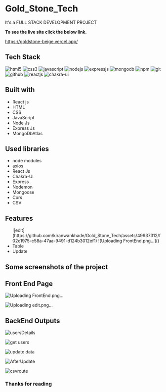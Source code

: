 # Gold_Stone_Tech
It's a FULL STACK DEVELOPMENT PROJECT

**To see the live site click the below link.**

https://goldstone-beige.vercel.app/

## Tech Stack
<p >
    <img src="https://img.shields.io/badge/HTML5-E34F26?style=for-the-badge&logo=html5&logoColor=white" alt="html5" />
    <img src="https://img.shields.io/badge/CSS3-1572B6?style=for-the-badge&logo=css3&logoColor=white" alt="css3" /> 
    <img src="https://img.shields.io/badge/JavaScript-323330?style=for-the-badge&logo=javascript&logoColor=F7DF1E" alt="javascript" />
    <img src="https://img.shields.io/badge/Node.js-339933?style=for-the-badge&logo=nodedotjs&logoColor=white" alt="nodejs" />
    <img src="https://img.shields.io/badge/Express.js-000000?style=for-the-badge&logo=express&logoColor=white" alt="expressjs" />
    <img src="https://img.shields.io/badge/MongoDB-4EA94B?style=for-the-badge&logo=mongodb&logoColor=white" alt="mongodb" />
    <img src="https://img.shields.io/badge/npm-CB3837?style=for-the-badge&logo=npm&logoColor=white" alt="npm" />
    <img src="https://img.shields.io/badge/Git-f44d27?style=for-the-badge&logo=git&logoColor=white" alt="git" />
    <img src="https://img.shields.io/badge/GitHub-100000?style=for-the-badge&logo=github&logoColor=white" alt="github" />
    <img src="https://img.shields.io/badge/React-20232A?style=for-the-badge&logo=react&logoColor=61DAFB" alt="reactjs" />
    <img src="https://img.shields.io/badge/Chakra%20UI-3bc7bd?style=for-the-badge&logo=chakraui&logoColor=white" alt="chakra-ui" />
  
</p>


## Built with
<ul>
  <li>React js</li>
  <li>HTML</li>
  <li>CSS</li>
  <li>JavaScript</li>
  <li>Node Js</li>
   <li>Express Js</li>
  <li>MongoDbAtlas</li>
</ul>

## Used libraries
<ul>
  <li>node modules</li>
  <li>axios</li>
  <li>React Js</li>
  <li>Chakra-UI</li>
   <li>Express</li>
    <li>Nodemon</li>
   <li>Mongoose</li>
  <li>Cors</li>
  <li>CSV</li>
</ul>

## Features
<ul>![edit](https://github.com/kiranwankhade/Gold_Stone_Tech/assets/49937312/f02c1975-c58a-47aa-9491-d124b3012ef1)
![Uploading FrontEnd.png…]()

  <li>Table</li>
  <li>Update</li>
</ul>

## Some screenshots of the project

## Front End Page

![Uploading FrontEnd.png…]()

![Uploading edit.png…]()

## BackEnd Outputs
![usersDetails](https://github.com/kiranwankhade/Gold_Stone_Tech/assets/49937312/0be97a31-c65f-4ff3-a30b-193053b9a55d)

![get users](https://github.com/kiranwankhade/Gold_Stone_Tech/assets/49937312/1450fe5f-80d3-4f3f-8876-0d7b646809dd)

![update data](https://github.com/kiranwankhade/Gold_Stone_Tech/assets/49937312/5d455ecc-f2f1-4f93-881c-6a7c675c391b)


![AfterUpdate](https://github.com/kiranwankhade/Gold_Stone_Tech/assets/49937312/a2a7da4c-b4b8-471c-97e1-8c62b729e51c)

![csvroute](https://github.com/kiranwankhade/Gold_Stone_Tech/assets/49937312/b76f1ce4-3e19-42e9-876b-40887e9387a9)



### Thanks for reading
